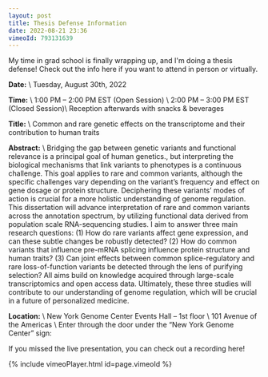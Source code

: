 ```yaml
---
layout: post
title: Thesis Defense Information
date: 2022-08-21 23:36
vimeoId: 793131639
---
```


My time in grad school is finally wrapping up, and I'm doing a thesis defense! Check out the info here if you want to attend in person or virtually. 

**Date:** \\
Tuesday, August 30th, 2022

**Time:** \\
1:00 PM – 2:00 PM EST (Open Session) \\
2:00 PM – 3:00 PM EST (Closed Session)\\
Reception afterwards with snacks & beverages

**Title:** \\
Common and rare genetic effects on the transcriptome and their contribution to human traits

**Abstract:** \\
Bridging the gap between genetic variants and functional relevance is a principal goal of human genetics., but interpreting the biological mechanisms that link variants to phenotypes is a continuous challenge. This goal applies to rare and common variants, although the specific challenges vary depending on the variant’s frequency and effect on gene dosage or protein structure. Deciphering these variants’ modes of action is crucial for a more holistic understanding of genome regulation. 
This dissertation will advance interpretation of rare and common variants across the annotation spectrum, by utilizing functional data derived from population scale RNA-sequencing studies. I aim to answer three main research questions: (1) How do rare variants affect gene expression, and can these subtle changes be robustly detected? (2) How do common variants that influence pre-mRNA splicing influence protein structure and human traits? (3) Can joint effects between common splice-regulatory and rare loss-of-function variants be detected through the lens of purifying selection? All aims build on knowledge acquired through large-scale transcriptomics and open access data. Ultimately, these three studies will contribute to our understanding of genome regulation, which will be crucial in a future of personalized medicine.

**Location:** \\
New York Genome Center Events Hall – 1st floor \\
101 Avenue of the Americas \\
Enter through the door under the “New York Genome Center” sign:
 

If you missed the live presentation, you can check out a recording here!

{% include vimeoPlayer.html id=page.vimeoId %}